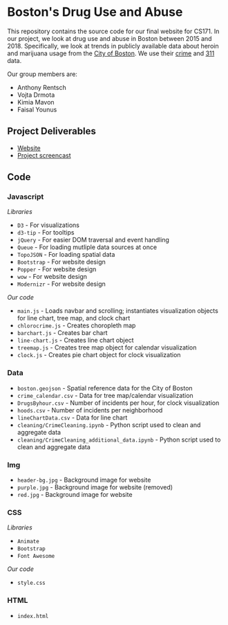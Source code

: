 # Boston's Drug Use and Abuse

This repository contains the source code for our final website for CS171. In our project, we look at drug use and abuse in Boston between 2015 and 2018. Specifically, we look at trends in publicly available data about heroin and marijuana usage from the [City of Boston](https://data.boston.gov/). We use their [crime](https://data.boston.gov/dataset/crime-incident-reports-august-2015-to-date-source-new-system) and [311](https://data.boston.gov/dataset/311-service-requests) data.

Our group members are:
* Anthony Rentsch
* Vojta Drmota
* Kimia Mavon
* Faisal Younus

## Project Deliverables

* [Website]()
* [Project screencast]()

## Code

### Javascript
*Libraries*
* `D3` - For visualizations
* `d3-tip` - For tooltips
* `jQuery` - For easier DOM traversal and event handling 
* `Queue` - For loading mutliple data sources at once
* `TopoJSON` - For loading spatial data
* `Bootstrap` - For website design
* `Popper` - For website design
* `wow` - For website design
* `Modernizr` - For website design

*Our code*
* `main.js` - Loads navbar and scrolling; instantiates visualization objects for line chart, tree map, and clock chart
* `chlorocrime.js` - Creates choropleth map
* `barchart.js` - Creates bar chart
* `line-chart.js` - Creates line chart object
* `treemap.js` - Creates tree map object for calendar visualization
* `clock.js` - Creates pie chart object for clock visualization

### Data
* `boston.geojson` - Spatial reference data for the City of Boston
* `crime_calendar.csv` - Data for tree map/calendar visualization
* `DrugsByhour.csv` - Number of incidents per hour, for clock visualization
* `hoods.csv` - Number of incidents per neighborhood
* `lineChartData.csv` - Data for line chart
* `cleaning/CrimeCleaning.ipynb` - Python script used to clean and aggregate data
* `cleaning/CrimeCleaning_additional_data.ipynb` - Python script used to clean and aggregate data

### Img
* `header-bg.jpg` - Background image for website
* `purple.jpg` - Background image for website (removed)
* `red.jpg` - Background image for website


### CSS
*Libraries*
* `Animate`
* `Bootstrap`
* `Font Awesome`

*Our code*
* `style.css`


### HTML
* `index.html` 